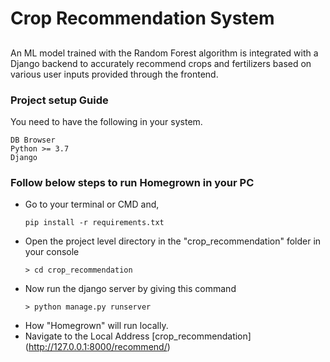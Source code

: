 # Crop Recommendation System 
## 
An ML model trained with the Random Forest algorithm is integrated with a Django backend to accurately recommend crops and fertilizers based on various user inputs provided through the frontend.

### Project setup Guide
You need to have the following in your system.
```
DB Browser
Python >= 3.7
Django
```

### Follow below steps to run Homegrown in your PC
* Go to your terminal or CMD and,
  ```
  pip install -r requirements.txt
  ```
* Open the project level directory in the "crop_recommendation" folder in your console
  ```
  > cd crop_recommendation
  ```
* Now run the django server by giving this command
  ```
  > python manage.py runserver
  ```
* How "Homegrown" will run locally.
 * Navigate to the Local Address
  [crop_recommendation] (http://127.0.0.1:8000/recommend/)
